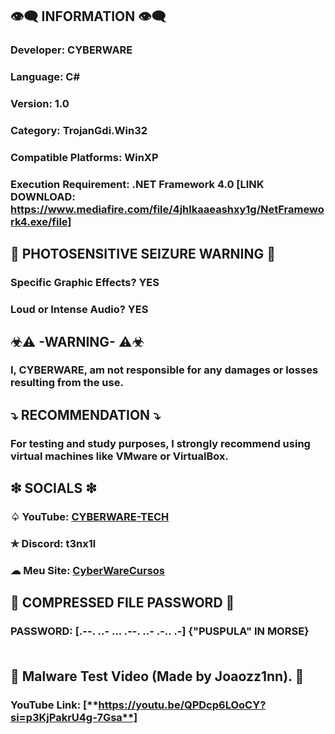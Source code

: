 ## 👁️‍🗨️ INFORMATION 👁️‍🗨️
### Developer: CYBERWARE
### Language: C#
### Version: 1.0
### Category: TrojanGdi.Win32
### Compatible Platforms: WinXP
### Execution Requirement: .NET Framework 4.0 [LINK DOWNLOAD:  https://www.mediafire.com/file/4jhlkaaeashxy1g/NetFramework4.exe/file]
## 🚫 PHOTOSENSITIVE SEIZURE WARNING 🚫
### Specific Graphic Effects? YES
### Loud or Intense Audio? YES
## ☣⚠ -WARNING- ⚠☣
### I, CYBERWARE, am not responsible for any damages or losses resulting from the use.
## ⤵ RECOMMENDATION ⤵
### For testing and study purposes, I strongly recommend using virtual machines like VMware or VirtualBox.
## ❇ SOCIALS ❇
### ♤ YouTube: [CYBERWARE-TECH](https://www.youtube.com/@CYBERWARE-TECH)
### ✯ Discord: t3nx1l  
### ☁ Meu Site: [CyberWareCursos](https://linkfly.to/CyberWareCursos)
## 📜 COMPRESSED FILE PASSWORD 📜
### PASSWORD: [.--. ..- ... .--. ..- .-.. .-] {"PUSPULA" IN MORSE}<br><br>
## 🔴 Malware Test Video (**Made by Joaozz1nn**). 🔴
### YouTube Link: [**https://youtu.be/QPDcp6LOoCY?si=p3KjPakrU4g-7Gsa**]

